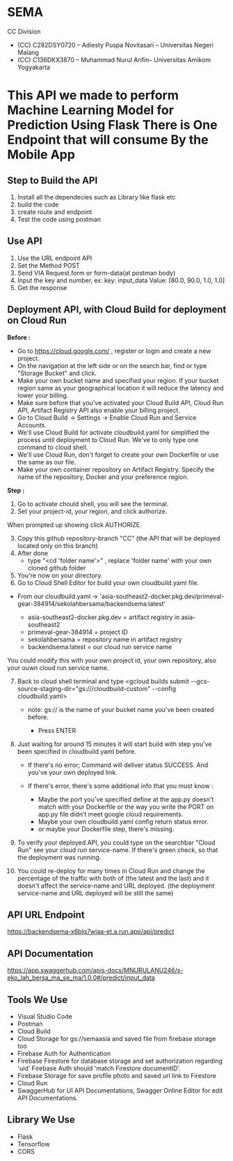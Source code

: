 # SEMA
CC Division
- (CC) C282DSY0720 – Adiesty Puspa Novitasari – Universitas Negeri Malang
- (CC) C136DKX3870 – Muhammad Nurul Arifin– Universitas Amikom Yogyakarta
# This API we made to perform Machine Learning Model for Prediction Using Flask There is One Endpoint that will consume By the Mobile App
## Step to Build the API 
1. Install all the dependecies such as Library like flask etc
2. build the code
3. create route and endpoint
4. Test the code using postman
## Use API
1. Use the URL endpoint API
2. Set the Method POST
3. Send VIA Request.form or form-data(at postman body)
4. Input the key and number, ex: key: input_data Value:  [80.0, 90.0, 1.0, 1.0]
5. Get the response
## Deployment API, with Cloud Build for deployment on Cloud Run
**Before :**
- Go to https://cloud.google.com/ , register or login and create a new project.
- On the navigation at the left side or on the search bar, find or type "Storage Bucket" and click.
- Make your own bucket name and specified your region. If your bucket region same as your geographical location it will reduce the latency and lower your billing. 
- Make sure before that you've activated your Cloud Build API, Cloud Run API, Artifact Registry API also enable your billing project.
- Go to Cloud Build -> Settings -> Enable Cloud Run and Service Accounts.
- We'll use Cloud Build for activate cloudbuild.yaml for simplified the process until deployment to Cloud Run. We've to only type one command to cloud shell.
- We'll use Cloud Run, don't forget to create your own Dockerfile or use the same as our file.
- Make your own container repository on Artifact Registry. Specify the name of the repository, Docker and your preference region.

**Step :**
1. Go to activate chould shell, you will see the terminal.
2. Set your project-id, your region, and click authorize.

<gcloud config set project YOUR_PROJECT_ID>
<gcloud config set compute/region YOUR_REGION>
  
When prompted up showing click AUTHORIZE.
  
3. Copy this github repository-branch "CC" (the API that will be deployed located only on this branch)
4. After done
    + type "<cd 'folder name'>" , replace 'folder name' with your own cloned github folder
5. You're now on your directory.
6. Go to Cloud Shell Editor for build your own cloudbuild.yaml file. 
  
  + From our cloudbuild.yaml -> 'asia-southeast2-docker.pkg.dev/primeval-gear-384914/sekolahbersama/backendsema:latest'
    
    + asia-southeast2-docker.pkg.dev = artifact registry in asia-southeast2
    + primeval-gear-384914 = project ID
    + sekolahbersama = repository name in artifact registry
    + backendsema:latest = our cloud run service name
  
  You could modify this with your own project id, your own repository, also your ouwn cloud run service name.
  
7. Back to cloud shell terminal and type 
   <gcloud builds submit --gcs-source-staging-dir="gs://<your-bucket-name>/cloudbuild-custom" --config cloudbuild.yaml> 
    
   + note: 
     gs://<your-bucket-name> is the name of your bucket name you've been created before.
     
      + Press ENTER

8. Just waiting for around 15 minutes it will start build with step you've been specified in cloudbuild.yaml before.
   + If there's no error; Command will deliver status SUCCESS. And you've your own deployed link.
   + If there's  error, there's some additional info that you must know :
     
        + Maybe the port you've specified define at the app.py doesn't match with your Dockerfile or the way you write the PORT on app.py          file didn't meet google cloud requirements. 
        + Maybe your own cloudbuild.yaml config return status error.
        + or maybe your Dockerfile step, there's missing.

9. To verify your deployed API, you could type on the searchbar "Cloud Run" see your cloud run service-name. If there's green check, so that the deployment was running.
10. You could re-deploy for many times in Cloud Run and change the percentage of the traffic with both of (the latest and the last) and it doesn't affect the service-name and URL deployed. (the deployment service-name and URL deployed will be still the same)   
## API URL Endpoint
https://backendsema-x6blq7wjaa-et.a.run.app/api/predict 
## API Documentation 
https://app.swaggerhub.com/apis-docs/MNURULANU246/s-eko_lah_bersa_ma_se_ma/1.0.0#/predict/input_data 
## Tools We Use
- Visual Studio Code
- Postman
- Cloud Build 
- Cloud Storage for gs://semaasia and saved file from firebase storage too
- Firebase Auth for Authentication
- Firebase Firestore for database storage and set authorization regarding 'uid' Firebase Auth should 'match Firestore documentID'.
- Firebase Storage for save profile photo and saved url link to Firestore
- Cloud Run 
- SwaggerHub for UI API Documentations, Swagger Online Editor for edit API Documentations.
## Library We Use
- Flask
- Tensorflow
- CORS
